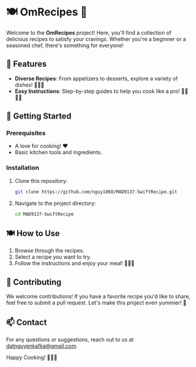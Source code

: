 # 🍽️ OmRecipes 🍰

Welcome to the **OmRecipes** project! Here, you'll find a collection of delicious recipes to satisfy your cravings. Whether you're a beginner or a seasoned chef, there's something for everyone!

## 🌟 Features

- **Diverse Recipes**: From appetizers to desserts, explore a variety of dishes! 🍝🥗🍰
- **Easy Instructions**: Step-by-step guides to help you cook like a pro! 👩‍🍳👨‍🍳

## 📖 Getting Started

### Prerequisites

- A love for cooking! ❤️
- Basic kitchen tools and ingredients.

### Installation

1. Clone this repository:
   ```bash
   git clone https://github.com/nguy1068/MAD9137-SwiftRecipe.git
   ```
2. Navigate to the project directory:
   ```bash
   cd MAD9137-SwiftRecipe
   ```

## 🍽️ How to Use

1. Browse through the recipes.
2. Select a recipe you want to try.
3. Follow the instructions and enjoy your meal! 🍜🍕🍰

## 🥳 Contributing

We welcome contributions! If you have a favorite recipe you'd like to share, feel free to submit a pull request. Let's make this project even yummier! 🎉

## 📫 Contact

For any questions or suggestions, reach out to us at [datnguyenkafka@gmail.com](mailto:datnguyenkafka@gmail.com).

Happy Cooking! 🍳👩‍🍳
